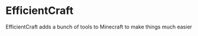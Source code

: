 EfficientCraft
==============

EfficientCraft adds a bunch of tools to Minecraft to make things much easier
